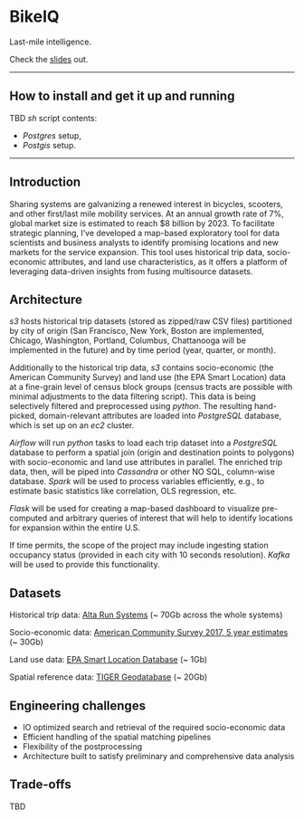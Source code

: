 # BikeIQ
Last-mile intelligence.

Check the [slides](https://docs.google.com/presentation/d/18LPw-SW8qJNuNjT2F3QfWp9YstwNbiO7OuN-6nQ0AMo/edit?usp=sharing) out.

<hr/>

## How to install and get it up and running

TBD _sh_ script contents:
* _Postgres_ setup,
* _Postgis_ setup.

<hr/>

## Introduction

Sharing systems are galvanizing a renewed interest in bicycles, scooters, and other first/last 
mile mobility services. At an annual growth rate of 7%, global market size is estimated to 
reach $8 billion by 2023. To facilitate strategic planning, I’ve developed a map-based 
exploratory tool for data scientists and business analysts to identify promising locations 
and new markets for the service expansion. This tool uses historical trip data, socio-economic 
attributes, and land use characteristics, as it offers a platform of leveraging data-driven 
insights from fusing multisource datasets.

## Architecture

_s3_ hosts historical trip datasets (stored as zipped/raw CSV files) partitioned by city 
of origin (San Francisco, New York, Boston are implemented, Chicago, Washington, Portland, 
Columbus, Chattanooga will be implemented in the future) and by time period (year, quarter, or 
month).

Additionally to the historical trip data, _s3_ contains socio-economic (the American Community 
Survey) and land use (the EPA Smart Location) data at a fine-grain level of census block groups 
(census tracts are possible with minimal adjustments to the data filtering script). This data is 
being selectively filtered 
and preprocessed using _python_. The resulting hand-picked, domain-relevant attributes are 
loaded into
_PostgreSQL_ database, which is set up on an _ec2_ cluster. 
  
_Airflow_ will run _python_ tasks to load each trip dataset into a _PostgreSQL_ database 
to perform a spatial join (origin and destination points to polygons) with socio-economic 
and land use attributes in parallel. The enriched trip data, then, will be piped into 
_Cassandra_ or other NO SQL, column-wise database. _Spark_ will be used to process variables 
efficiently, 
e.g., to estimate basic statistics like correlation, OLS regression, etc.

_Flask_ will be used for creating a map-based dashboard to visualize pre-computed and arbitrary
queries of interest that will help to identify locations for expansion within the entire U.S. 

If time permits, the scope of the project may include ingesting station occupancy status 
(provided in each city with 10 seconds resolution). _Kafka_ will be used to provide this
functionality.


## Datasets

Historical trip data: 
[Alta Run Systems](https://github.com/BetaNYC/Bike-Share-Data-Best-Practices/wiki/Bike-Share-Data-Systems) 
(~ 70Gb across the whole systems)

Socio-economic data:
[American Community Survey 2017, 5 year estimates](https://www2.census.gov/programs-surveys/acs/summary_file/2017/data/5_year_entire_sf/) 
(~ 30Gb)

Land use data:
[EPA Smart Location Database](https://edg.epa.gov/data/PUBLIC/OP/SLD)
(~ 1Gb)

Spatial reference data:
[TIGER  Geodatabase](https://www.census.gov/geo/maps-data/data/tiger-geodatabases.html)
(~ 20Gb)




## Engineering challenges

* IO optimized search and retrieval of the required socio-economic data
* Efficient handling of the spatial matching pipelines
* Flexibility of the postprocessing
* Architecture built to satisfy preliminary and comprehensive data analysis

## Trade-offs

TBD
